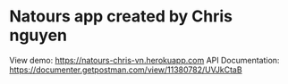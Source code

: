 # Natours app created by Chris nguyen

View demo: https://natours-chris-vn.herokuapp.com
API Documentation: https://documenter.getpostman.com/view/11380782/UVJkCtaB
